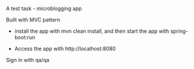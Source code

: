 A test task - microblogging app

Built with MVC pattern

* install the app with mvn clean install, and then start the app with spring-boot:run

* Access the app with http://localhost:8080

Sign in with qa/qa
